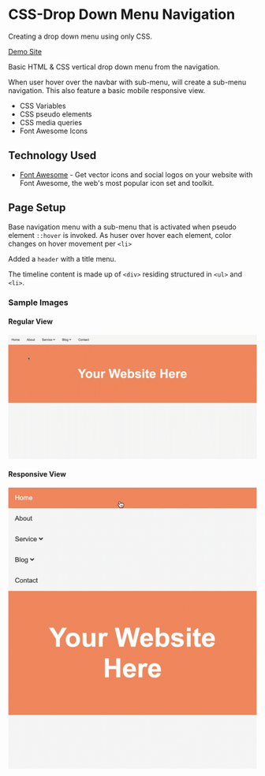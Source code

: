 # CSS-Drop Down Menu Navigation

Creating a drop down menu using only CSS.

[Demo Site](https://xboudsady.github.io/css-dropwdown/)


Basic HTML &amp; CSS vertical drop down menu from the navigation.

When user hover over the navbar with sub-menu, will create a sub-menu navigation. This also feature a basic mobile responsive view.

* CSS Variables
* CSS pseudo elements
* CSS media queries
* Font Awesome Icons

## Technology Used
* [Font Awesome](https://fontawesome.com/) - Get vector icons and social logos on your website with Font Awesome, the web's most popular icon set and toolkit.

## Page Setup

Base navigation menu with a sub-menu that is activated when pseudo element `::hover` is invoked. As huser over hover each element, color changes on hover movement per `<li>`

Added a `header` with a title menu.

The timeline content is made up of `<div>` residing structured in `<ul>` and `<li>`.


### Sample Images

#### Regular View

![Screen Capture Regular](img/css-dropdown-regular.gif)

#### Responsive View

![Screen Capture Responsive](img/css-dropdown-responsive.gif)